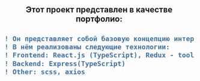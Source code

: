 <h2 align="center">Этот проект представлен в качестве портфолио:<h2>

```diff
! Он представляет собой базовую концепцию интернет магазина
! В нём реализованы следующие технологии:
! Frontend: React.js (TypeScript), Redux - toolkit(slice)
! Backend: Express(TypeScript)
! Other: scss, axios
```
